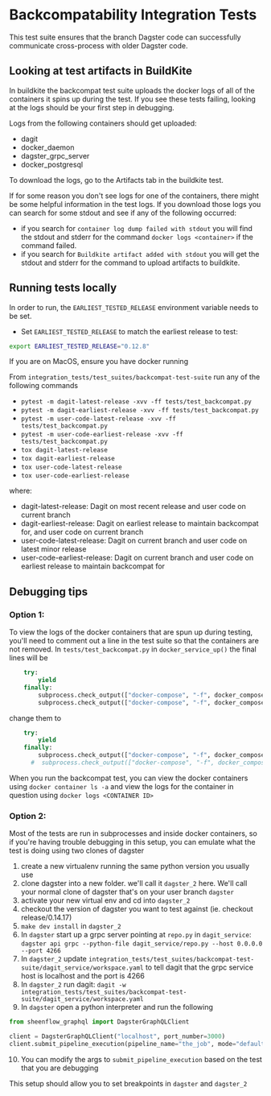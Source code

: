 # Backcompatability Integration Tests

This test suite ensures that the branch Dagster code can successfully communicate cross-process with older Dagster code.

## Looking at test artifacts in BuildKite
In buildkite the backcompat test suite uploads the docker logs of all of the containers it spins up during the test. If you
see these tests failing, looking at the logs should be your first step in debugging.

Logs from the following containers should get uploaded:
* dagit
* docker_daemon
* dagster_grpc_server
* docker_postgresql

To download the logs, go to the Artifacts tab in the buildkite test.

If for some reason you don't see logs for one of the containers, there might be some helpful information
in the test logs. If you download those logs you can search for some stdout and see if any of the following occurred:
* if you search for `container log dump failed with stdout` you will find the stdout and stderr for the command
`docker logs <container>` if the command failed.
* if you search for `Buildkite artifact added with stdout` you will get the stdout and stderr for the command to upload
artifacts to buildkite.

## Running tests locally

In order to run, the `EARLIEST_TESTED_RELEASE` environment variable needs to be set.

- Set `EARLIEST_TESTED_RELEASE` to match the earliest release to test:
```bash
export EARLIEST_TESTED_RELEASE="0.12.8"
```


If you are on MacOS, ensure you have docker running

From `integration_tests/test_suites/backcompat-test-suite` run any of the following commands
* `pytest -m dagit-latest-release -xvv -ff tests/test_backcompat.py`
* `pytest -m dagit-earliest-release -xvv -ff tests/test_backcompat.py`
* `pytest -m user-code-latest-release -xvv -ff tests/test_backcompat.py`
* `pytest -m user-code-earliest-release -xvv -ff tests/test_backcompat.py`
* `tox dagit-latest-release`
* `tox dagit-earliest-release`
* `tox user-code-latest-release`
* `tox user-code-earliest-release`


where:
* dagit-latest-release: Dagit on most recent release and user code on current branch
* dagit-earliest-release: Dagit on earliest release to maintain backcompat for, and user code on current branch
* user-code-latest-release: Dagit on current branch and user code on latest minor release
* user-code-earliest-release: Dagit on current branch and user code on earliest release to maintain backcompat for


## Debugging tips

### Option 1:
To view the logs of the docker containers that are spun up during testing, you'll need to comment out a line in the
test suite so that the containers are not removed. In `tests/test_backcompat.py` in `docker_service_up()` the final lines will be
```python
    try:
        yield
    finally:
        subprocess.check_output(["docker-compose", "-f", docker_compose_file, "stop"])
        subprocess.check_output(["docker-compose", "-f", docker_compose_file, "rm", "-f"])
```
change them to
```python
    try:
        yield
    finally:
        subprocess.check_output(["docker-compose", "-f", docker_compose_file, "stop"])
      #  subprocess.check_output(["docker-compose", "-f", docker_compose_file, "rm", "-f"])
```
When you run the backcompat test, you can view the docker containers using `docker container ls -a` and view the logs for the container in
question using `docker logs <CONTAINER ID>`

### Option 2:
Most of the tests are run in subprocesses and inside docker containers, so if you're having trouble debugging
in this setup, you can emulate what the test is doing using two clones of dagster

1. create a new virtualenv running the same python version you usually use
2. clone dagster into a new folder. we'll call it `dagster_2` here. We'll call your normal clone of dagster that's on your user branch `dagster`
3. activate your new virtual env and cd into `dagster_2`
4. checkout the version of dagster you want to test against (ie. checkout release/0.14.17)
5. `make dev install` in `dagster_2`
6. In `dagster` start up a grpc server pointing at `repo.py` in `dagit_service`: `dagster api grpc --python-file dagit_service/repo.py --host 0.0.0.0 --port 4266`
7. In `dagster_2` update `integration_tests/test_suites/backcompat-test-suite/dagit_service/workspace.yaml` to tell dagit that the grpc service host is localhost and the port is 4266
8. In `dagster_2` run dagit: `dagit -w integration_tests/test_suites/backcompat-test-suite/dagit_service/workspace.yaml`
9. In `dagster` open a python interpreter and run the following
```python
from sheenflow_graphql import DagsterGraphQLClient

client = DagsterGraphQLClient("localhost", port_number=3000)
client.submit_pipeline_execution(pipeline_name="the_job", mode="default", run_config={})
```

10. You can modify the args to `submit_pipeline_execution` based on the test that you are debugging

This setup should allow you to set breakpoints in `dagster` and `dagster_2`